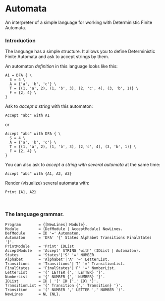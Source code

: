 # Automata
An interpreter of a simple language for working with Deterministic Finite Automata.

### Introduction
The language has a simple structure. It allows you to define Deterministic Finite Automata and ask to accept strings by them.

An automaton *definition* in this language looks like this:

```
A1 = DFA { \
  S = 4 \
  A = {'a', 'b', 'c'} \
  T = {(1, 'a', 2), (1, 'b', 3), (2, 'c', 4), (3, 'b', 1)} \
  F = {2, 4} \
}
```
Ask to *accept a string* with this automaton: <br />
```
Accept "abc" with A1
```
or
```
Accept "abc" with DFA { \
  S = 4 \
  A = {'a', 'b', 'c'} \
  T = {(1, 'a', 2), (1, 'b', 3), (2,'c', 4), (3, 'b', 1)} \
  F = {2, 4} \
}
```

You can also ask to *accept a string with several automata* at the same time:  <br />
```
Accept "abc" with {A1, A2, A3}
```

Render (visualize) several automata with:  <br />
```
Print {A1, A2}
```

<br />

### The language grammar. <br />

```
Program        = {[NewLines] Module}.
Module         = (DefModule | AcceptModule) NewLines.
DefModule      = ID '=' Automaton.
Automaton      = 'DFA' '{' States Alphabet Transitions FinalStates '}'.
PrintModule    = 'Print' IDList
AcceptModule   = 'Accept' STRING 'with' (IDList | Automaton).
States         = 'States'|'S' '=' NUMBER.
Alphabet       = 'Alphabet'|'A' '=' LetterList.
Transitions    = 'Transitions'|'T' '=' TransitionList.
FinalStates    = 'FinalStates'|'F' '=' NumberList.
LetterList     = '{' LETTER {',' LETTER} '}'.
NumberList     = '{' NUMBER {',' NUMBER} '}'.
IDList         = ID | '{' ID {',' ID} '}'.
TransitionList = '{' Transition {',' Transition} '}'.
Transition     = '(' NUMBER ',' LETTER ',' NUMBER ')'.
NewLines       = NL {NL}.
```
